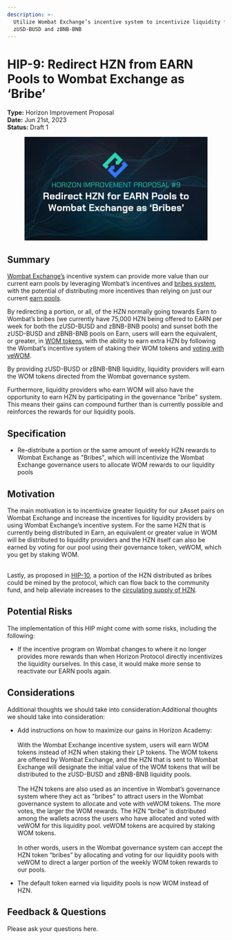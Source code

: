 ```yaml
---
description: >-
  Utilize Wombat Exchange’s incentive system to incentivize liquidity for
  zUSD-BUSD and zBNB-BNB
---
```


# HIP-9: Redirect HZN from EARN Pools to Wombat Exchange as ‘Bribe’

**Type:** Horizon Improvement Proposal \
**Date:** Jun 21st, 2023\
**Status:** Draft 1&#x20;

<figure><img src="../../../.gitbook/assets/3 (1).png" alt=""><figcaption></figcaption></figure>

## Summary

[Wombat Exchange’s](https://www.wombat.exchange/) incentive system can provide more value than our current earn pools by leveraging Wombat’s incentives and [bribes system](https://medium.com/wombat-exchange/so-what-on-earth-are-bribes-bfb3b6521ae), with the potential of distributing more incentives than relying on just our current [earn pools](https://genesis.horizonprotocol.com/earn).

By redirecting a portion, or all, of the HZN normally going towards Earn to Wombat’s bribes (we currently have 75,000 HZN being offered to EARN per week for both the zUSD-BUSD and zBNB-BNB pools) and sunset both the zUSD-BUSD and zBNB-BNB pools on Earn, users will earn the equivalent, or greater, in [WOM tokens](https://docs.wombat.exchange/docs/tokenomics/about-wom#what-is-wom), with the ability to earn extra HZN by following the Wombat’s incentive system of staking their WOM tokens and [voting with veWOM](https://medium.com/wombat-exchange/wombats-voting-gauge-47c9ee4c8341).

By providing zUSD-BUSD or zBNB-BNB liquidity, liquidity providers will earn the WOM tokens directed from the Wombat governance system.

Furthermore, liquidity providers who earn WOM will also have the opportunity to earn HZN by participating in the governance "bribe" system. This means their gains can compound further than is currently possible and reinforces the rewards for our liquidity pools.

## Specification

* Re-distribute a portion or the same amount of weekly HZN rewards to Wombat Exchange as "Bribes", which will incentivize the Wombat Exchange governance users to allocate WOM rewards to our liquidity pools

## Motivation

The main motivation is to incentivize greater liquidity for our zAsset pairs on Wombat Exchange and increase the incentives for liquidity providers by using Wombat Exchange’s incentive system. For the same HZN that is currently being distributed in Earn, an equivalent or greater value in WOM will be distributed to liquidity providers and the HZN itself can also be earned by voting for our pool using their governance token, veWOM, which you get by staking WOM.

\
Lastly, as proposed in [HIP-10](hip-10-use-zassets-from-community-fund-staking-to-provide-liquidity-on-wombat-exchange.md), a portion of the HZN distributed as bribes could be mined by the protocol, which can flow back to the community fund, and help alleviate increases to the [circulating supply of HZN](https://dashboard.horizonprotocol.com/#staking).

## Potential Risks

The implementation of this HIP might come with some risks, including the following:

* If the incentive program on Wombat changes to where it no longer provides more rewards than when Horizon Protocol directly incentivizes the liquidity ourselves. In this case, it would make more sense to reactivate our EARN pools again.

## Considerations

Additional thoughts we should take into consideration:Additional thoughts we should take into consideration:

* Add instructions on how to maximize our gains in Horizon Academy:\
  \
  With the Wombat Exchange incentive system, users will earn WOM tokens instead of HZN when staking their LP tokens. The WOM tokens are offered by Wombat Exchange, and the HZN that is sent to Wombat Exchange will designate the initial value of the WOM tokens that will be distributed to the zUSD-BUSD and zBNB-BNB liquidity pools.\
  \
  The HZN tokens are also used as an incentive in Wombat’s governance system where they act as "bribes" to attract users in the Wombat governance system to allocate and vote with veWOM tokens. The more votes, the larger the WOM rewards. The HZN “bribe” is distributed among the wallets across the users who have allocated and voted with veWOM for this liquidity pool. veWOM tokens are acquired by staking WOM tokens.\
  \
  In other words, users in the Wombat governance system can accept the HZN token “bribes” by allocating and voting for our liquidity pools with veWOM to direct a larger portion of the weekly WOM token rewards to our pools.



* The default token earned via liquidity pools is now WOM instead of HZN.

&#x20;

## Feedback & Questions

Please ask your questions here.
